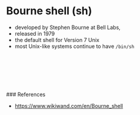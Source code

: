 # Bourne shell (sh)

- developed by Stephen Bourne at Bell Labs,
- released in 1979
- the default shell for Version 7 Unix
- most Unix-like systems continue to have `/bin/sh`

<br><br><br><br><br>

### References
- https://www.wikiwand.com/en/Bourne_shell